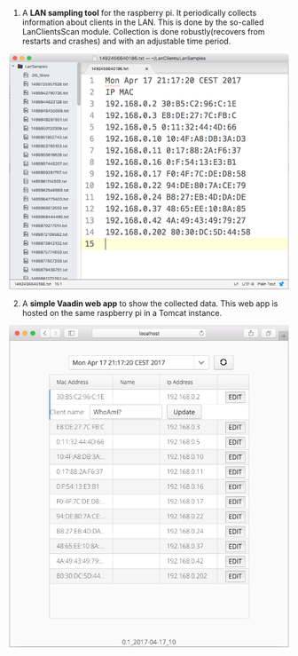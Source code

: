 1. A **LAN sampling tool** for the raspberry pi. It periodically collects information about clients in the LAN. This is done by the so-called LanClientsScan module. Collection is done robustly(recovers from restarts and crashes) and with an adjustable time period.

![alt tag](https://github.com/mariusmuntean/LanClients/blob/master/Pics/Screen%20Shot%202017-04-17%20at%2021.19.25.png)

2. A **simple Vaadin web app** to show the collected data. This web app is hosted on the same raspberry pi in a Tomcat instance.

![alt tag](https://github.com/mariusmuntean/LanClients/blob/master/Pics/Screen%20Shot%202017-04-17%20at%2021.20.37.png)
